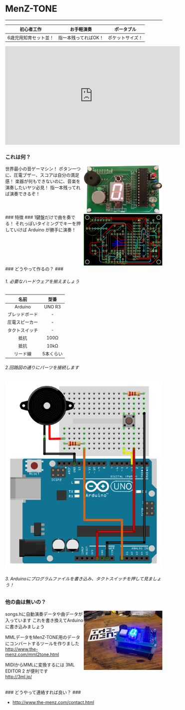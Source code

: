 # MenZ-TONE #
***

|初心者工作|お手軽演奏|ポータブル|
|:---:|:---:|:---:|
|6歳児用知育セット並！|指一本残ってればOK！|ポケットサイズ！|

<iframe width="560" height="315" src="https://www.youtube.com/embed/f3aGDDzvwAQ" frameborder="0" allowfullscreen></iframe>

### これは何？ ###
<img src="https://raw.githubusercontent.com/The-MenZ/MenZ-TONE/master/photo/MenZ-TONE_real.jpg" width="50%" align="right" alt="MenZ-TONE実物">
世界最小の音ゲーマシン！  
ボタン一つに、圧電ブザー、スコアは自分の満足感！  
楽器が何もできないのに、音楽を演奏したいヤツ必見！  
指一本残ってれば演奏できるぞ！  

<br clear="all">
### 特徴 ###
<img src="https://raw.githubusercontent.com/The-MenZ/MenZ-TONE/master/photo/MenZ-TONE_circuit.png" width="50%" align="right" alt="MenZ-TONE回路図">
1鍵盤だけで曲を奏でる！  
それっぽいタイミングでキーを押していけば Arduino が勝手に演奏！

<br clear="all">
### どうやって作るの？ ###

###### 1. 必要なハードウェアを揃えましょう  

|名前|型番|
|:---:|:---:|
|Arduino|UNO R3|
|ブレッドボード|-|
|圧電スピーカー|-|
|タクトスイッチ|-|
|抵抗|100Ω|
|抵抗|10kΩ|
|リード線|5本くらい|

###### 2.回路図の通りにパーツを接続します</dt>
![](photo/MenZ-TONE.png)

###### 3. Arduinoにプログラムファイルを書き込み、タクトスイッチを押して見ましょう！

### 他の曲は無いの？ ###
<img src="https://raw.githubusercontent.com/The-MenZ/MenZ-TONE/master/photo/MenZ-TONE_kit.jpg" width="50%" align="right" alt="MenZ-TONE回路図">
songs.hに自動演奏データや曲データが入っています  
これを書き換えてArduinoに書き込みましょう  

MMLデータをMenZ-TONE用のデータにコンバートするツールを作りました  
http://www.the-menz.com/mml2tone.html

MIDIからMMLに変換するには 3ML EDITOR 2 が便利です  
http://3ml.jp/

<br clear="all">
### どうやって連絡すれば良い？ ###

* http://www.the-menz.com/contact.html
